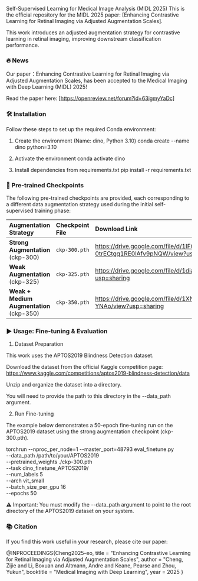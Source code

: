Self-Supervised Learning for Medical Image Analysis (MIDL 2025)
This is the official repository for the MIDL 2025 paper: [Enhancing Contrastive Learning for Retinal Imaging via Adjusted Augmentation Scales].

This work introduces an adjusted augmentation strategy for contrastive learning in retinal imaging, improving downstream classification performance.

### 🔥 News
Our paper：Enhancing Contrastive Learning for Retinal Imaging via Adjusted Augmentation Scales, has been accepted to the Medical Imaging with Deep Learning (MIDL) 2025!

Read the paper here: [https://openreview.net/forum?id=63igmyYaDc]

### 🛠️ Installation
Follow these steps to set up the required Conda environment:

1. Create the environment (Name: dino, Python 3.10)
conda create --name dino python=3.10

2. Activate the environment
conda activate dino

3. Install dependencies from requirements.txt
pip install -r requirements.txt

### 💾 Pre-trained Checkpoints

The following pre-trained checkpoints are provided, each corresponding to a different data augmentation strategy used during the initial self-supervised training phase:

| Augmentation Strategy | Checkpoint File | Download Link |
| :--- | :--- | :--- |
| **Strong Augmentation** (ckp-300) | `ckp-300.pth` | <https://drive.google.com/file/d/1IFGy2Gh0bu-0trECtgq1RE0lAfv9pNQW/view?usp=sharing> |
| **Weak Augmentation** (ckp-325) | `ckp-325.pth` | <https://drive.google.com/file/d/1diaDwSeJuoFZU4PhB17YOrIuBYInFjvh/view?usp=sharing> |
| **Weak + Medium Augmentation** (ckp-350) | `ckp-350.pth` | <https://drive.google.com/file/d/1XNNsKi3C0iKRjyWlJ6G83Lw2Sfv-YNAo/view?usp=sharing> |

### ▶️ Usage: Fine-tuning & Evaluation

1. Dataset Preparation

This work uses the APTOS2019 Blindness Detection dataset.

Download the dataset from the official Kaggle competition page:
https://www.kaggle.com/competitions/aptos2019-blindness-detection/data

Unzip and organize the dataset into a directory.

You will need to provide the path to this directory in the --data_path argument.

2. Run Fine-tuning

The example below demonstrates a 50-epoch fine-tuning run on the APTOS2019 dataset using the strong augmentation checkpoint (ckp-300.pth).

torchrun --nproc_per_node=1 --master_port=48793 eval_finetune.py \
--data_path /path/to/your/APTOS2019 \
--pretrained_weights ./ckp-300.pth \
--task dino_finetune_APTOS2019/ \
--num_labels 5 \
--arch vit_small \
--batch_size_per_gpu 16 \
--epochs 50

⚠️ Important: You must modify the --data_path argument to point to the root directory of the APTOS2019 dataset on your system.

### 📚 Citation

If you find this work useful in your research, please cite our paper:

@INPROCEEDINGS{Cheng2025-eo,
  title     = "Enhancing Contrastive Learning for Retinal Imaging via Adjusted
               Augmentation Scales",
  author    = "Cheng, Zijie and Li, Boxuan and Altmann, Andre and Keane, Pearse
               and Zhou, Yukun",
  booktitle = "Medical Imaging with Deep Learning",
  year      =  2025
}
